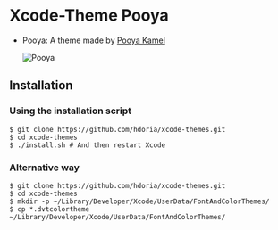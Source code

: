 # Xcode-Theme Pooya

* Pooya:  A theme made by [Pooya Kamel][pooya_kamel]

  ![Pooya]

Installation
------------

### Using the installation script

    $ git clone https://github.com/hdoria/xcode-themes.git
    $ cd xcode-themes
    $ ./install.sh # And then restart Xcode

### Alternative way

    $ git clone https://github.com/hdoria/xcode-themes.git
    $ cd xcode-themes
    $ mkdir -p ~/Library/Developer/Xcode/UserData/FontAndColorThemes/
    $ cp *.dvtcolortheme ~/Library/Developer/Xcode/UserData/FontAndColorThemes/
    

[Pooya]: http://michaelmangold.com/wp-content/uploads/2013/03/cocoafrooties2.png
[pooya_kamel]: http://github.com/pooya-

